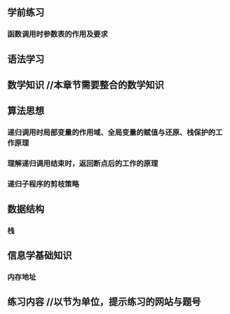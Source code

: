 ## 学前练习  
  ### 函数调用时参数表的作用及要求

## 语法学习  
    
## 数学知识  //本章节需要整合的数学知识

## 算法思想
  ### 递归调用时局部变量的作用域、全局变量的赋值与还原、栈保护的工作原理
  ### 理解递归调用结束时，返回断点后的工作的原理
  ### 递归子程序的剪枝策略

## 数据结构
  ### 栈

## 信息学基础知识   
  ### 内存地址 

## 练习内容  //以节为单位，提示练习的网站与题号